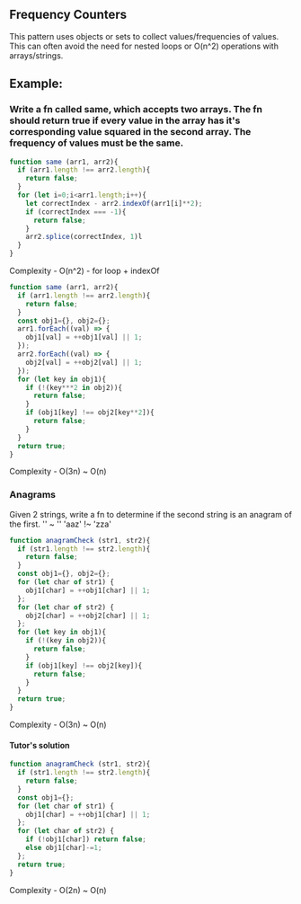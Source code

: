 ## Frequency Counters

This pattern uses objects or sets to collect values/frequencies of values.
This can often avoid the need for nested loops or O(n^2) operations with arrays/strings.

## Example:
### Write a fn called same, which accepts two arrays. The fn should return true if every value in the array has it's corresponding value squared in the second array. The frequency of values must be the same.

```javascript
function same (arr1, arr2){
  if (arr1.length !== arr2.length){
    return false;
  }
  for (let i=0;i<arr1.length;i++){
    let correctIndex - arr2.indexOf(arr1[i]**2);
    if (correctIndex === -1){
      return false;
    }
    arr2.splice(correctIndex, 1)l
  }
}
```
Complexity - O(n^2) - for loop + indexOf

```javascript
function same (arr1, arr2){
  if (arr1.length !== arr2.length){
    return false;
  }
  const obj1={}, obj2={};
  arr1.forEach((val) => {
    obj1[val] = ++obj1[val] || 1;
  });
  arr2.forEach((val) => {
    obj2[val] = ++obj2[val] || 1;
  });
  for (let key in obj1){
    if (!(key***2 in obj2)){
      return false;
    }
    if (obj1[key] !== obj2[key**2]){
      return false;
    }
  }
  return true;
}
```
Complexity - O(3n) ~ O(n)

### Anagrams
Given 2 strings, write a fn to determine if the second string is an anagram of the first.
'' ~ ''
'aaz' !~ 'zza'

```javascript
function anagramCheck (str1, str2){
  if (str1.length !== str2.length){
    return false;
  }
  const obj1={}, obj2={};
  for (let char of str1) {
    obj1[char] = ++obj1[char] || 1;
  };
  for (let char of str2) {
    obj2[char] = ++obj2[char] || 1;
  };
  for (let key in obj1){
    if (!(key in obj2)){
      return false;
    }
    if (obj1[key] !== obj2[key]){
      return false;
    }
  }
  return true;
}
```
Complexity - O(3n) ~ O(n)

#### Tutor's solution
```javascript
function anagramCheck (str1, str2){
  if (str1.length !== str2.length){
    return false;
  }
  const obj1={};
  for (let char of str1) {
    obj1[char] = ++obj1[char] || 1;
  };
  for (let char of str2) {
    if (!obj1[char]) return false;
    else obj1[char]-=1;
  };
  return true;
}
```
Complexity - O(2n) ~ O(n)
